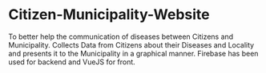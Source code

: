 # Citizen-Municipality-Website
To better help the communication of diseases between Citizens and Municipality.
Collects Data from Citizens about their Diseases and Locality and presents it to the Municipality in a graphical manner.
Firebase has been used for backend and VueJS for front.

